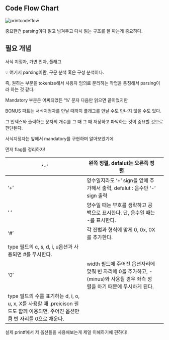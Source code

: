 ## Code Flow Chart

![printcodeflow](https://github.com/AriSongYe/ft_printf/assets/82326075/9ac26b65-a1bd-47f0-93ca-169e64e25698)

중요한건 parsing이다 읽고 넘겨주고 다시 읽는 구조를 잘 짜는게 중요하다.
## 필요 개념

서식 지정자, 가변 인자, 플래그 
<aside>
💡 여기서 parsing이란, 구문 분석 혹은 구성 분석이다.

즉, 원하는 부분을 tokenize해서 사용자 임의로 분리하는 작업을 통칭해서 parsing이라 하는 것 같다.

</aside>

Mandatory 부분은 어찌되었든 ‘%’ 문자 다음만 읽으면 끝이었지만

BONUS 파트는 서식지정자를 만날 때까지 플래그를 만날 수도 만나지 않을 수도 있다.

그 인덱스와 출력하는 문자의 개수를 그 때 그 때 저장하고 파악하는 것이 중요할 것으로 판단된다.

서식지정자는 앞에서 mandatory를 구현하며 알아보았기에

먼저 flag를 정리하자!

| ‘-’ | 왼쪽 정렬, defalut는 오른쪽 정렬 |  |
| --- | --- | --- |
| ‘+’ | 양수일지라도 ‘+’ sign을 앞에 추가해서 출력, defalut : 음수만 ‘-’ sign 출력 |  |
| ‘ ‘ | 양수일 때는 부호를 생략하고 공백으로 표시한다. 단, 음수일 때는 -를 표시한다. |  |
| ‘#’ | 각 진법과 형식에 맞게 0, 0x, 0X를 추가한다.
type 필드의 c, s, d, i, u옵션과 사용되면 #를 무시한다. |  |
| ‘0’ | width 필드에 주어진 옵션자리에 맞춰 빈 자리에 0을 추가하고, - (minus)와 사용될 경우 좌측 정렬을 하기 때문에 무시하게 된다.
type 필드의 수를 표기하는 d, i, o, u, x, X를 사용할 때 .preicison 필드도 함께 이용되면, 주어진 옵션만큼 빈 자리를 0으로 채운다. |  |

실제 printf에서 저 옵션들을 사용해보는게 제일 이해하기에 편하다!
